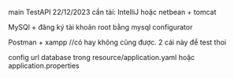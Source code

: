 main TestAPI
22/12/2023
cần tải:
IntelliJ hoặc netbean + tomcat

MySQl + đăng ký tài khoản root bằng mysql configurator

Postman + xampp //có hay không cũng được. 2 cái này để test thoi

config url database trong resource/application.yaml hoặc application.properties
